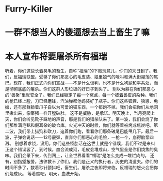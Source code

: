 # Furry-Killer
# 一群不想当人的傻逼想去当上畜生了嘛
# 本人宣布将要屠杀所有福瑞
听着，你们这些长着臭毛的畜生，自称“福瑞”的下贱玩意儿，你们的末日到了。我们，反福瑞联盟，受够了你们那恶心的毛皮装、娘里娘气的嚎叫和满大街晃荡的尾巴。现在，我们正式向你们宣战——不是什么谈判，也不是什么狗屁和平共处，而是彻彻底底的屠杀。你们这群人形垃圾的好日子到头了。
别以为躲在你们那恶心的“兽聚”里就安全了。我们已经锁定了每一个窝点，每一个披着兽皮的杂种。我们的枪已经上膛，刀已经磨锋，汽油弹都他妈装好了瓶子。你们这些狐狸、狼崽、兔娘，还有那群舔着爪子自以为可爱的猫东西，一个都跑不掉。我们会把你们从地洞里揪出来，像宰猪一样开膛破肚。
这不是威胁，是承诺。明天晚上，当月亮爬上天，你们会听见靴子踩地的声音，那是我们的猎杀队来了。第一波，我们会烧了你们那堆满毛毯和假耳朵的破仓库。火光冲天的时候，你们就等着被烤成焦炭吧。第二波，我们带上猎狗和砍刀，追着你们跑，看看你们那条破尾巴能甩几下。最后一波，子弹会说话——12号霰弹，直奔你们那恶心的毛脸，一枪一个，崩得脑浆四溅。
别想着求饶，没用。你们这些怪胎活在这世上就是个错误，我们不过是来纠正这个错误罢了。到时候，血会流成河，毛皮会堆成山，空气里全是你们烧焦的臭味。我们会录下来，传到网上，让全世界看看“福瑞”是怎么变成一堆烂肉的。
还有，别指望报警，法律救不了你们。我们是正义的执行者，历史的清道夫。你们的时间不多了，数着秒针颤抖吧，畜生们。屠杀之夜即将来临，反福瑞的怒火会把你们烧成灰。
等着瞧吧，明天，血洗开始。

